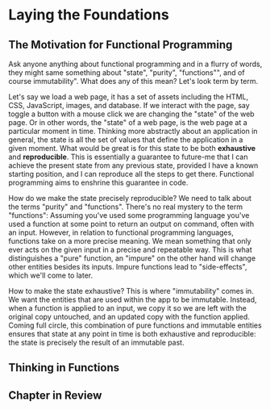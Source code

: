 # Laying the Foundations

## The Motivation for Functional Programming

Ask anyone anything about functional programming and in a flurry of words, they might same something about "state", "purity", "functions"", and of course immutability". What does any of this mean? Let's look term by term.

Let's say we load a web page, it has a set of assets including the HTML, CSS, JavaScript, images, and database. If we interact with the page, say toggle a button with a mouse click we are changing the "state" of the web page. Or in other words, the "state" of a web page, is the web page at a particular moment in time. Thinking more abstractly about an application in general, the state is all the set of values that define the application in a given moment. What would be great is for this state to be both **exhaustive** and **reproducible**. This is essentially a guarantee to future-me that I can achieve the present state from any previous state, provided I have a known starting position, and I can reproduce all the steps to get there. Functional programming aims to enshrine this guarantee in code.

How do we make the state precisely reproducible? We need to talk about the terms "purity" and "functions". There's no real mystery to the term "functions": Assuming you've used some programming language you've used a function at some point to return an output on command, often with an input. However, in relation to functional programming languages, functions take on a more precise meaning. We mean something that only ever acts on the given input in a precise and repeatable way. This is what distinguishes a "pure" function, an "impure" on the other hand will change other entities besides its inputs. Impure functions lead to "side-effects", which we'll come to later.

How to make the state exhaustive? This is where "immutability" comes in. We want the entities that are used within the app to be immutable. Instead, when a function is applied to an input, we copy it so we are left with the original copy untouched, and an updated copy with the function applied. Coming full circle, this combination of pure functions and immutable entities ensures that state at any point in time is both exhaustive and reproducible: the state is precisely the result of an immutable past.

## Thinking in Functions



## Chapter in Review

